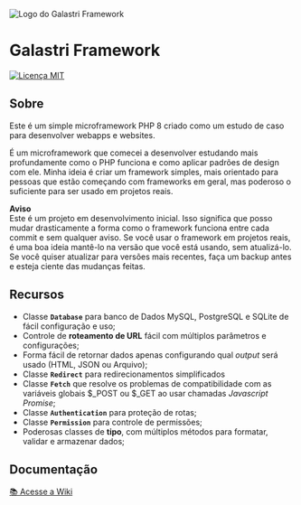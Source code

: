 ![Logo do Galastri Framework](https://user-images.githubusercontent.com/49572917/112453870-df5b8700-8d36-11eb-9c31-0c3a628e5178.png)

# Galastri Framework
[![Licença MIT](https://img.shields.io/badge/License-MIT-yellow.svg)](https://github.com/andregalastri/galastri-framework/blob/master/galastri/LICENSE)


## Sobre
Este é um simple microframework PHP 8 criado como um estudo de caso para desenvolver webapps e websites.

É um microframework que comecei a desenvolver estudando mais profundamente como o PHP funciona e como aplicar padrões de design com ele. Minha ideia é criar um framework simples, mais orientado para pessoas que estão começando com frameworks em geral, mas poderoso o suficiente para ser usado em projetos reais.

**Aviso**<br>
Este é um projeto em desenvolvimento inicial. Isso significa que posso mudar drasticamente a forma como o framework funciona entre cada commit e sem qualquer aviso. Se você usar o framework em projetos reais, é uma boa ideia mantê-lo na versão que você está usando, sem atualizá-lo. Se você quiser atualizar para versões mais recentes, faça um backup antes e esteja ciente das mudanças feitas.


## Recursos
- Classe **`Database`** para banco de Dados MySQL, PostgreSQL e SQLite de fácil configuração e uso;
- Controle de **roteamento de URL** fácil com múltiplos parâmetros e configurações;
- Forma fácil de retornar dados apenas configurando qual *output* será usado (HTML, JSON ou Arquivo);
- Classe **`Redirect`** para redirecionamentos simplificados
- Classe **`Fetch`** que resolve os problemas de compatibilidade com as variáveis globais $_POST ou $_GET ao usar chamadas *Javascript Promise*;
- Classe **`Authentication`** para proteção de rotas;
- Classe **`Permission`** para controle de permissões;
- Poderosas classes de **tipo**, com múltiplos métodos para formatar, validar e armazenar dados;


## Documentação
[📚 Acesse a Wiki](https://github.com/andregalastri/galastri-framework-2/wiki)
